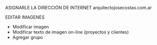 ASIGNARLE LA DIRECCIÓN DE INTERNET
arquitectojosecostas.com.ar

EDITAR IMAGENES
- Modificar imagen
- Modificar texto de imagen on-line (proyectos y clientes)
- Agregar grupo
